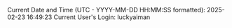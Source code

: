 Current Date and Time (UTC - YYYY-MM-DD HH:MM:SS formatted): 2025-02-23 16:49:23
Current User's Login: luckyaiman
